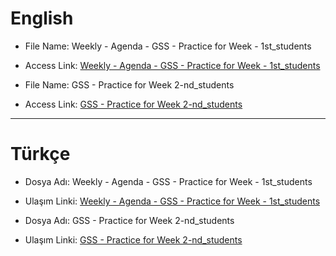 # English

- File Name: Weekly - Agenda - GSS - Practice for Week - 1st_students
- Access Link: [Weekly - Agenda - GSS - Practice for Week - 1st_students](https://docs.google.com/spreadsheets/d/1rGtl5HHgrC4mHwmpktitU6VYq94PhpoFsug9UME9pgE/edit?usp=sharing)


- File Name: GSS - Practice for Week 2-nd_students
- Access Link: [GSS - Practice for Week 2-nd_students](https://docs.google.com/spreadsheets/d/1-_v0ZWLmF3wHAuMOsCL2drSuexl30gjWhpwDUev8q6M/edit?usp=sharing)
---
# Türkçe

- Dosya Adı: Weekly - Agenda - GSS - Practice for Week - 1st_students
- Ulaşım Linki: [Weekly - Agenda - GSS - Practice for Week - 1st_students](https://docs.google.com/spreadsheets/d/1rGtl5HHgrC4mHwmpktitU6VYq94PhpoFsug9UME9pgE/edit?usp=sharing)

- Dosya Adı: GSS - Practice for Week 2-nd_students
- Ulaşım Linki: [GSS - Practice for Week 2-nd_students](https://docs.google.com/spreadsheets/d/1-_v0ZWLmF3wHAuMOsCL2drSuexl30gjWhpwDUev8q6M/edit?usp=sharing)

